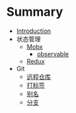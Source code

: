 # Summary

* [Introduction](README.md)
* 状态管理
    * [Mobx](StateManage/Mobx/mobx.md)
        * [observable](StateManage/Mobx/mobx-observable.md)
    * [Redux](StateManage/Redux/redux.md)
* Git
    * [远程仓库](Git/remote.md)
    * [打标签](Git/tag.md)
    * [别名](Git/alias.md)
    * [分支](Git/branch.md)
